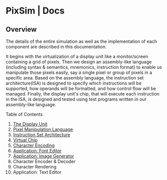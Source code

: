 # PixSim | Docs

## Overview

The details of the entire simulation as well as the implementation of each component are described in this documentation.

It begins with the virtualization of a display unit like a monitor/screen containing a grid of pixels.
Then we design an assembly-like language (including syntax & semantics, mnemonics, instruction format) to enable us manipulate those pixels easily, say a single pixel or group of pixels in a specific area. 
Based on the assembly language, the instruction set architecture(ISA) is designed to specify which instructions will be supported, how operands will be formatted, and how control flow will be managed.
Finally, the display unit's chip, that will execute each instruction in the ISA, is designed and tested using test programs written in our assembly-like language.

Table of Contents

1. [The Display Unit](./display-unit.md)
2. [Pixel Manipulation Language](./language.md)
3. [Instruction Set Architecture](./isa.md)
4. [Virtual Chip](./virtual-chip.md)
5. [Character Encoding](./charset.md)
6. [Application: Font Editor](./font-editor.md)
7. [Application: Image Generator](./image-generator.md)
8. Character Encoder & Decoder
9. Character Rendering
10. Application: Text Editor
